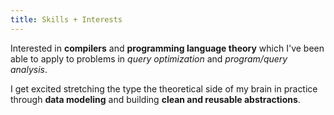 ```yaml
---
title: Skills + Interests
---
```

Interested in **compilers** and **programming language theory** which I've been able to apply to problems in *query optimization* and *program/query analysis*. 

I get excited stretching the type the theoretical side of my brain in practice through **data modeling** and building **clean and reusable abstractions**. 
